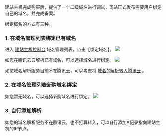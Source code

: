 建站主机完成购买后，提供了一个二级域名进行调试，网站正式发布需要用户绑定自己的域名，并完成备案。

绑定域名的方式有三种。

### 1. 在域名管理列表绑定已有域名

进入 [建站主机控制台](https://console.qcloud.com/lighthosting) 域名管理列表，点击【绑定域名】。
![](https://mc.qcloudimg.com/static/img/e37875a5da9e266d96c1438dc491e889/image.png)

如您在腾讯云云解析已有域名，可以选择域名进行绑定。
![](https://mc.qcloudimg.com/static/img/97624ef0e32da9339a2b66510a4ebc46/image.png)

如您域名解析服务目前不在腾讯云，可以考虑将 [域名的解析转入腾讯云](https://cloud.tencent.com/document/product/302/8555) 。

### 2. 在域名管理列表新购域名绑定

如您暂无域名，可以选择新购域名进行绑定。
![](https://mc.qcloudimg.com/static/img/3dde41f7df79d1efb675d1f47335ba5e/image.png)

### 3. 自行添加解析
如您的域名解析服务不在腾讯云，也不打算转入，可以自行添加A记录指向建站主机的IP节点。
